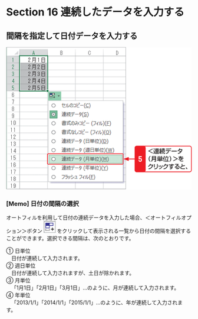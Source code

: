 # Section 16 連続したデータを入力する

## 間隔を指定して日付データを入力する

![](004.png)

### [Memo] 日付の間隔の選択

オートフィルを利用して日付の連続データを入力した場合、＜オートフィルオプション＞ボタン ![](icon_autofill_op.png) をクリックして表示される一覧から日付の間隔を選択することができます。選択できる間隔は、次のとおりです。

&#9312; 日単位  
&emsp;日付が連続して入力されます。  
&#9313; 週日単位  
&emsp;日付が連続して入力されますが、土日が除かれます。  
&#9314; 月単位  
&emsp;「1月1日」「2月1日」「3月1日」…のように、月が連続して入力されます。  
&#9315; 年単位  
&emsp;「2013/1/1」「2014/1/1」「2015/1/1」…のように、年が連続して入力されます。
